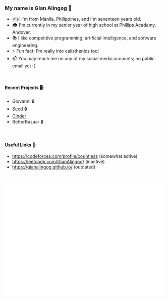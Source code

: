 <!--
<pre>
  signed main() {
    Person gianAlingog = new Person();
    __builtin_goofball(gianAlingog);
  }
</pre>
-->

### My name is Gian Alingog 👋
- 🇵🇭 I'm from Manila, Philippines, and I'm seventeen years old.
- 🎓 I'm currently in my senior year of high school at Phillips Academy, Andover.
- 📚 I like competitive programming, artificial intelligence, and software engineering.
- ⚡ Fun fact: I'm really into calisthenics too!
- 📫 You may reach me on any of my social media accounts; no public email yet :(

<br>

#### Recent Projects 🖥️:
- Giovanni 🔒
- <a href="https://github.com/GianAlingog/seed">Seed</a> 🔒
- <a href="https://github.com/crsche/cinder">Cinder</a>
- BetterBazaar 🔒

<br>

#### Useful Links 🔗:
- https://codeforces.com/profile/countless (somewhat active)
- https://leetcode.com/GianAlingog/ (inactive)
- https://gianalingog.github.io/ (outdated)

<br>

![](https://raw.githubusercontent.com/GianAlingog/cf-stats/main/output/light_card.svg#gh-dark-mode-only)

<!--
**GianAlingog/GianAlingog** is a ✨ _special_ ✨ repository because its `README.md` (this file) appears on your GitHub profile.

Here are some ideas to get you started:

- 🌱 I'm currently working on Seed, ...
- 👯 I’m looking to collaborate on ...
- 🤔 I’m looking for help with ...
- 💬 Ask me about ...
- 📫 How to reach me: ...
- 😄 Pronouns: ...
- ⚡ Fun fact: ...
-->
